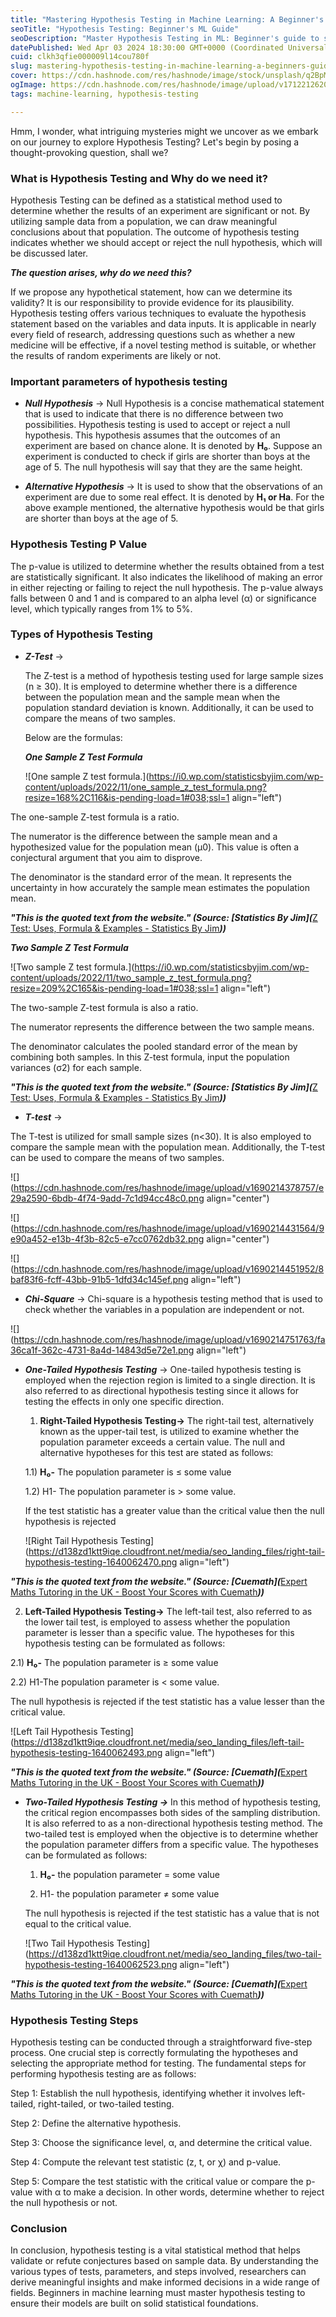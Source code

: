 ```yaml
---
title: "Mastering Hypothesis Testing in Machine Learning: A Beginner's Guide"
seoTitle: "Hypothesis Testing: Beginner's ML Guide"
seoDescription: "Master Hypothesis Testing in ML: Beginner's guide to statistical methods, Z/T/Chi-Square tests, one/two-tailed tests, and 5-step process"
datePublished: Wed Apr 03 2024 18:30:00 GMT+0000 (Coordinated Universal Time)
cuid: clkh3qfie000009l14cou780f
slug: mastering-hypothesis-testing-in-machine-learning-a-beginners-guide
cover: https://cdn.hashnode.com/res/hashnode/image/stock/unsplash/q2BpMaqzDNQ/upload/60e26a7f18434ad39cac9c6dc1ddf990.jpeg
ogImage: https://cdn.hashnode.com/res/hashnode/image/upload/v1712212620626/ca81ff8c-2c61-4caa-aba7-555d54edb9bc.jpeg
tags: machine-learning, hypothesis-testing

---
```


Hmm, I wonder, what intriguing mysteries might we uncover as we embark on our journey to explore Hypothesis Testing? Let's begin by posing a thought-provoking question, shall we?

### What is Hypothesis Testing and Why do we need it?

Hypothesis Testing can be defined as a statistical method used to determine whether the results of an experiment are significant or not. By utilizing sample data from a population, we can draw meaningful conclusions about that population. The outcome of hypothesis testing indicates whether we should accept or reject the null hypothesis, which will be discussed later.

***The question arises, why do we need this?***

If we propose any hypothetical statement, how can we determine its validity? It is our responsibility to provide evidence for its plausibility. Hypothesis testing offers various techniques to evaluate the hypothesis statement based on the variables and data inputs. It is applicable in nearly every field of research, addressing questions such as whether a new medicine will be effective, if a novel testing method is suitable, or whether the results of random experiments are likely or not.

### Important parameters of hypothesis testing

* ***Null Hypothesis*** -&gt; Null Hypothesis is a concise mathematical statement that is used to indicate that there is no difference between two possibilities. Hypothesis testing is used to accept or reject a null hypothesis. This hypothesis assumes that the outcomes of an experiment are based on chance alone. It is denoted by **H₀**. Suppose an experiment is conducted to check if girls are shorter than boys at the age of 5. The null hypothesis will say that they are the same height.
    
* ***Alternative Hypothesis*** -&gt; It is used to show that the observations of an experiment are due to some real effect. It is denoted by **H₁ or Ha**. For the above example mentioned, the alternative hypothesis would be that girls are shorter than boys at the age of 5.
    

### Hypothesis Testing P Value

The p-value is utilized to determine whether the results obtained from a test are statistically significant. It also indicates the likelihood of making an error in either rejecting or failing to reject the null hypothesis. The p-value always falls between 0 and 1 and is compared to an alpha level (α) or significance level, which typically ranges from 1% to 5%.

### Types of Hypothesis Testing

* ***Z-Test*** -&gt;
    
    The Z-test is a method of hypothesis testing used for large sample sizes (n ≥ 30). It is employed to determine whether there is a difference between the population mean and the sample mean when the population standard deviation is known. Additionally, it can be used to compare the means of two samples.
    
    Below are the formulas:
    
    ***One Sample Z Test Formula***
    
    ![One sample Z test formula.](https://i0.wp.com/statisticsbyjim.com/wp-content/uploads/2022/11/one_sample_z_test_formula.png?resize=168%2C116&is-pending-load=1#038;ssl=1 align="left")
    

The one-sample Z-test formula is a ratio.

The numerator is the difference between the sample mean and a hypothesized value for the population mean (µ0). This value is often a conjectural argument that you aim to disprove.

The denominator is the standard error of the mean. It represents the uncertainty in how accurately the sample mean estimates the population mean.

***"This is the quoted text from the website." (Source: \[Statistics By Jim\](***[Z Test: Uses, Formula & Examples - Statistics By Jim](https://statisticsbyjim.com/hypothesis-testing/z-test/)***))***

***Two Sample Z Test Formula***

![Two sample Z test formula.](https://i0.wp.com/statisticsbyjim.com/wp-content/uploads/2022/11/two_sample_z_test_formula.png?resize=209%2C165&is-pending-load=1#038;ssl=1 align="left")

The two-sample Z-test formula is also a ratio.

The numerator represents the difference between the two sample means.

The denominator calculates the pooled standard error of the mean by combining both samples. In this Z-test formula, input the population variances (σ2) for each sample.

***"This is the quoted text from the website." (Source: \[Statistics By Jim\](***[Z Test: Uses, Formula & Examples - Statistics By Jim](https://statisticsbyjim.com/hypothesis-testing/z-test/)***))***

* ***T-test*** -&gt;
    

The T-test is utilized for small sample sizes (n&lt;30). It is also employed to compare the sample mean with the population mean. Additionally, the T-test can be used to compare the means of two samples.

![](https://cdn.hashnode.com/res/hashnode/image/upload/v1690214378757/e29a2590-6bdb-4f74-9add-7c1d94cc48c0.png align="center")

![](https://cdn.hashnode.com/res/hashnode/image/upload/v1690214431564/9e90a452-e13b-4f3b-82c5-e7cc0762db32.png align="center")

![](https://cdn.hashnode.com/res/hashnode/image/upload/v1690214451952/8baf83f6-fcff-43bb-91b5-1dfd34c145ef.png align="left")

* ***Chi-Square*** -&gt; Chi-square is a hypothesis testing method that is used to check whether the variables in a population are independent or not.
    

![](https://cdn.hashnode.com/res/hashnode/image/upload/v1690214751763/fa36ca1f-362c-4731-8a4d-14843d5e72e1.png align="left")

* ***One-Tailed Hypothesis Testing*** -&gt; One-tailed hypothesis testing is employed when the rejection region is limited to a single direction. It is also referred to as directional hypothesis testing since it allows for testing the effects in only one specific direction.
    
    1. **Right-Tailed Hypothesis Testing-&gt;** The right-tail test, alternatively known as the upper-tail test, is utilized to examine whether the population parameter exceeds a certain value. The null and alternative hypotheses for this test are stated as follows:
        
    
    1.1) **H₀-** The population parameter is ≤ some value
    
    1.2) H1- The population parameter is &gt; some value.
    
    If the test statistic has a greater value than the critical value then the null hypothesis is rejected
    
    ![Right Tail Hypothesis Testing](https://d138zd1ktt9iqe.cloudfront.net/media/seo_landing_files/right-tail-hypothesis-testing-1640062470.png align="left")
    

***"This is the quoted text from the website." (Source: \[Cuemath\](***[Expert Maths Tutoring in the UK - Boost Your Scores with Cuemath](https://www.cuemath.com/data/hypothesis-testing/)***))***

2. **Left-Tailed Hypothesis Testing-&gt;** The left-tail test, also referred to as the lower tail test, is employed to assess whether the population parameter is lesser than a specific value. The hypotheses for this hypothesis testing can be formulated as follows:
    

2.1) **H₀-** The population parameter is ≥ some value

2.2) H1-The population parameter is &lt; some value.

The null hypothesis is rejected if the test statistic has a value lesser than the critical value.

![Left Tail Hypothesis Testing](https://d138zd1ktt9iqe.cloudfront.net/media/seo_landing_files/left-tail-hypothesis-testing-1640062493.png align="left")

***"This is the quoted text from the website." (Source: \[Cuemath\](***[Expert Maths Tutoring in the UK - Boost Your Scores with Cuemath](https://www.cuemath.com/data/hypothesis-testing/)***))***

* ***Two-Tailed Hypothesis Testing -&gt;*** In this method of hypothesis testing, the critical region encompasses both sides of the sampling distribution. It is also referred to as a non-directional hypothesis testing method. The two-tailed test is employed when the objective is to determine whether the population parameter differs from a specific value. The hypotheses can be formulated as follows:
    
    1. **H₀-** the population parameter = some value
        
    2. H1- the population parameter ≠ some value
        
    
    The null hypothesis is rejected if the test statistic has a value that is not equal to the critical value.
    
    ![Two Tail Hypothesis Testing](https://d138zd1ktt9iqe.cloudfront.net/media/seo_landing_files/two-tail-hypothesis-testing-1640062523.png align="left")
    

***"This is the quoted text from the website." (Source: \[Cuemath\](***[Expert Maths Tutoring in the UK - Boost Your Scores with Cuemath](https://www.cuemath.com/data/hypothesis-testing/)***))***

### **Hypothesis Testing Steps**

Hypothesis testing can be conducted through a straightforward five-step process. One crucial step is correctly formulating the hypotheses and selecting the appropriate method for testing. The fundamental steps for performing hypothesis testing are as follows:

Step 1: Establish the null hypothesis, identifying whether it involves left-tailed, right-tailed, or two-tailed testing.

Step 2: Define the alternative hypothesis.

Step 3: Choose the significance level, α, and determine the critical value.

Step 4: Compute the relevant test statistic (z, t, or χ) and p-value.

Step 5: Compare the test statistic with the critical value or compare the p-value with α to make a decision. In other words, determine whether to reject the null hypothesis or not.

### Conclusion

In conclusion, hypothesis testing is a vital statistical method that helps validate or refute conjectures based on sample data. By understanding the various types of tests, parameters, and steps involved, researchers can derive meaningful insights and make informed decisions in a wide range of fields. Beginners in machine learning must master hypothesis testing to ensure their models are built on solid statistical foundations.